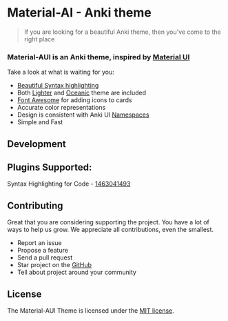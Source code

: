 # Material-AI - Anki theme

> If you are looking for a beautiful Anki theme, then you've come to the right place

### Material-AUI is an Anki theme, inspired by [Material UI](https://github.com/chrisrm/material-theme-jetbrains) 

Take a look at what is waiting for you:

- [Beautiful Syntax highlighting]()
- Both [Lighter]() and [Oceanic]() theme are included
- [Font Awesome]() for adding icons to cards
- Accurate color representations []()
- Design is consistent with Anki UI [Namespaces](http://php.net/manual/pl/language.namespaces.php)
- Simple and Fast


## Development
## Plugins Supported:
Syntax Highlighting for Code - [1463041493](https://ankiweb.net/shared/info/1463041493)

## Contributing

Great that you are considering supporting the project. You have a lot of ways to help us grow. We appreciate all contributions, even the smallest.

- Report an issue
- Propose a feature
- Send a pull request
- Star project on the [GitHub]()
- Tell about project around your community

## License

The Material-AUI Theme is licensed under the [MIT license](http://opensource.org/licenses/MIT).